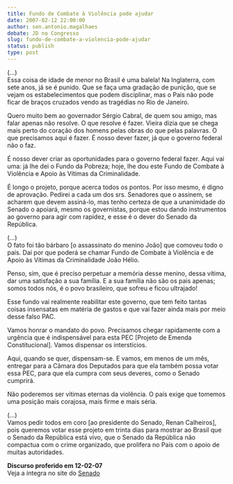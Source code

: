 ```yaml
---
title: Fundo de Combate à Violência pode ajudar
date: 2007-02-12 22:00:00
author: sen.antonio.magalhaes
debate: JD no Congresso
slug: fundo-de-combate-a-violencia-pode-ajudar
status: publish 
type: post
---
```


  
(...)   
Essa coisa de idade de menor no Brasil é uma balela! Na Inglaterra, com sete anos, já se é punido. Que se faça uma gradação de punição, que se vejam os estabelecimentos que podem disciplinar, mas o País não pode ficar de braços cruzados vendo as tragédias no Rio de Janeiro.  
  
Quero muito bem ao governador Sérgio Cabral, de quem sou amigo, mas falar apenas não resolve. O que resolve é fazer. Vieira dizia que se chega mais perto do coração dos homens pelas obras do que pelas palavras. O que precisamos aqui é fazer. É nosso dever fazer, já que o governo federal não o faz.  
  
É nosso dever criar as oportunidades para o governo federal fazer. Aqui vai uma: já lhe dei o Fundo da Pobreza; hoje, lhe dou este Fundo de Combate à Violência e Apoio às Vítimas da Criminalidade.  
  
É longo o projeto, porque acerca todos os pontos. Por isso mesmo, é digno de aprovação. Pedirei a cada um dos srs. Senadores que o assinem, se acharem que devem assiná-lo, mas tenho certeza de que a unanimidade do Senado o apoiará, mesmo os governistas, porque estou dando instrumentos ao governo para agir com rapidez, e esse é o dever do Senado da República.  
  
(...)  
O fato foi tão bárbaro [o assassinato do menino João] que comoveu todo o país. Daí por que poderá se chamar Fundo de Combate à Violência e de Apoio às Vítimas da Criminalidade João Hélio.  
  
Penso, sim, que é preciso perpetuar a memória desse menino, dessa vítima, dar uma satisfação a sua família. E a sua família não são os pais apenas; somos todos nós, é o povo brasileiro, que sofreu e ficou ultrajado!  
  
Esse fundo vai realmente reabilitar este governo, que tem feito tantas coisas insensatas em matéria de gastos e que vai fazer ainda mais por meio desse falso PAC.  
  
Vamos honrar o mandato do povo. Precisamos chegar rapidamente com a urgência que é indispensável para esta PEC [Projeto de Emenda Constitucional]. Vamos dispensar os interstícios.  
  
Aqui, quando se quer, dispensam-se. E vamos, em menos de um mês, entregar para a Câmara dos Deputados para que ela também possa votar essa PEC, para que ela cumpra com seus deveres, como o Senado cumprirá.  
  
Não poderemos ser vítimas eternas da violência. O país exige que tomemos uma posição mais corajosa, mais firme e mais séria.  
  
(...)  
Vamos pedir todos em coro [ao presidente do Senado, Renan Calheiros], pois queremos votar esse projeto em trinta dias para mostrar ao Brasil que o Senado da República está vivo, que o Senado da República não compactua com o crime organizado, que prolifera no País com o apoio de muitas autoridades.  
  
**Discurso proferido em 12-02-07**  
Veja a íntegra no site do [Senado](http://www.senado.gov.br/sf/atividade/Plenario/sessao/disc/listaDisc.asp?s=006.1.53.O)
